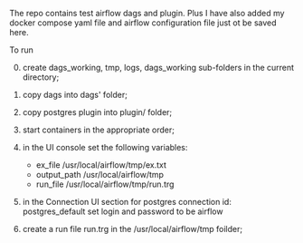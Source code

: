 

 The repo contains test airflow dags and plugin. Plus I have also added my docker compose yaml file and airflow configuration file just ot be saved here.

  To run

  0. create dags_working, tmp, logs, dags_working sub-folders in the current directory;
  1. copy dags into dags' folder;
  2. copy postgres plugin into plugin/ folder;
  3. start containers in the appropriate order;
  4. in the UI console set the following variables:
     - ex_file	/usr/local/airflow/tmp/ex.txt
     - output_path	/usr/local/airflow/tmp
     - run_file	/usr/local/airflow/tmp/run.trg
  5. in the Connection UI section for postgres connection id: postgres_default
     set login and password to be airflow

  6. create a run file run.trg in the /usr/local/airflow/tmp foilder;
 
